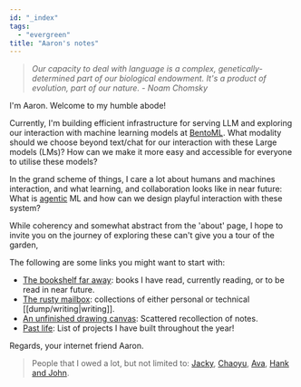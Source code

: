```yaml
---
id: "_index"
tags:
  - "evergreen"
title: "Aaron's notes"
---
```


> _Our capacity to deal with language is a complex, genetically-determined part of our biological endowment. It's a product of evolution, part of our nature. - Noam Chomsky_

I'm Aaron. Welcome to my humble abode!

Currently, I'm building efficient infrastructure for serving LLM and exploring
our interaction with machine learning models at [BentoML](https://www.bentoml.com/).
What modality should we choose beyond text/chat for our interaction with these Large models (LMs)?
How can we make it more easy and accessible for everyone to utilise these models?

In the grand scheme of things, I care a lot about humans and machines interaction, and what learning, and collaboration looks like in near future:
What is [agentic](https://jzhao.xyz/posts/agentic-computing) ML and how can we design playful interaction with these system?

While coherency and somewhat abstract from the 'about' page, I hope to invite you on the journey of exploring these  can't give you a tour of the garden,

The following are some links you might want to start with:
- [The bookshelf far away](/books): books I have read, currently reading, or to be read in near future.
- [The rusty mailbox](/posts/): collections of either personal or technical [[dump/writing|writing]].
- [An unfinished drawing canvas](/dump): Scattered recollection of notes.
- [Past life](/dump/projects): List of projects I have built throughout the year!

Regards, your internet friend Aaron.


> People that I owed a lot, but not limited to: [Jacky](https://jzhao.xyz/), [Chaoyu](https://twitter.com/chaoyu_), [Ava](https://www.avabear.xyz/), [Hank and John](https://www.youtube.com/@vlogbrothers).